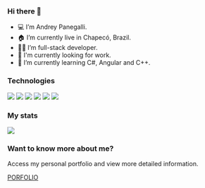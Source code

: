 ### Hi there 👋

- 💻 I’m Andrey Panegalli.
- 🏠 I’m currently live in Chapecó, Brazil.
- 👨‍💻 I’m full-stack developer.
- 🔭 I'm currently looking for work.
- 🌱 I’m currently learning C#, Angular and C++.

### Technologies

<div style="display: inline_block">
<img src="https://img.shields.io/badge/HTML-239120?style=for-the-badge&logo=html5&logoColor=white"/>
<img src="https://img.shields.io/badge/CSS-239120?&style=for-the-badge&logo=css3&logoColor=white"/>
<img src="https://img.shields.io/badge/Sass-CC6699?style=for-the-badge&logo=sass&logoColor=white"/>
<img src="https://img.shields.io/badge/TypeScript-007ACC?style=for-the-badge&logo=typescript&logoColor=white"/>
<img src="https://img.shields.io/badge/C%23-239120?style=for-the-badge&logo=c-sharp&logoColor=white"/>
<img src="https://img.shields.io/badge/React-20232A?style=for-the-badge&logo=react&logoColor=61DAFB"/>
</div>

### My stats

<div style="margin-top: 10px">
<img heigt="250em" src="https://github-readme-stats.vercel.app/api/top-langs/?username=Andreypanegallito&layout=compact&langs_count=16&theme=discord_old_blurple" />
</div>

### Want to know more about me?

Access my personal portfolio and view more detailed information.

[PORFOLIO](https://panegallito.vercel.app)
